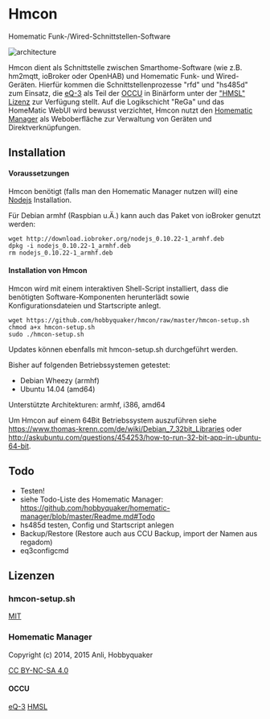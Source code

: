 # Hmcon

Homematic Funk-/Wired-Schnittstellen-Software

![architecture](img/hmcon-current.png)

Hmcon dient als Schnittstelle zwischen Smarthome-Software (wie z.B. hm2mqtt, ioBroker oder OpenHAB) und Homematic Funk-
und Wired-Geräten. Hierfür kommen die Schnittstellenprozesse "rfd" und "hs485d" zum Einsatz, die
[eQ-3](http://www.eq-3.de) als Teil der [OCCU](https://github.com/eq-3/occu) in Binärform unter der
["HMSL" Lizenz](https://github.com/eq-3/occu/blob/master/LicenseDE.txt) zur Verfügung stellt. Auf die Logikschicht
"ReGa" und das HomeMatic WebUI wird bewusst verzichtet, Hmcon nutzt den
[Homematic Manager](https://github.com/hobbyquaker/homematic-manager) als Weboberfläche zur Verwaltung von Geräten und
Direktverknüpfungen.


## Installation

#### Voraussetzungen

Hmcon benötigt (falls man den Homematic Manager nutzen will) eine [Nodejs](https://nodejs.org/) Installation.

Für Debian armhf (Raspbian u.Ä.) kann auch das Paket von ioBroker genutzt werden:

```Shell
wget http://download.iobroker.org/nodejs_0.10.22-1_armhf.deb
dpkg -i nodejs_0.10.22-1_armhf.deb
rm nodejs_0.10.22-1_armhf.deb
```



#### Installation von Hmcon

Hmcon wird mit einem interaktiven Shell-Script installiert, dass die benötigten Software-Komponenten herunterlädt sowie
Konfigurationsdateien und Startscripte anlegt.

```Shell
wget https://github.com/hobbyquaker/hmcon/raw/master/hmcon-setup.sh
chmod a+x hmcon-setup.sh
sudo ./hmcon-setup.sh
```

Updates können ebenfalls mit hmcon-setup.sh durchgeführt werden.

Bisher auf folgenden Betriebssystemen getestet:

* Debian Wheezy (armhf)
* Ubuntu 14.04 (amd64)

Unterstützte Architekturen: armhf, i386, amd64

Um Hmcon auf einem 64Bit Betriebssystem auszuführen siehe
https://www.thomas-krenn.com/de/wiki/Debian_7_32bit_Libraries oder http://askubuntu.com/questions/454253/how-to-run-32-bit-app-in-ubuntu-64-bit.


## Todo

* Testen!
* siehe Todo-Liste des Homematic Manager: https://github.com/hobbyquaker/homematic-manager/blob/master/Readme.md#Todo
* hs485d testen, Config und Startscript anlegen
* Backup/Restore (Restore auch aus CCU Backup, import der Namen aus regadom)
* eq3configcmd


## Lizenzen


### hmcon-setup.sh

[MIT](http://de.wikipedia.org/wiki/MIT-Lizenz)

### Homematic Manager

Copyright (c) 2014, 2015 Anli, Hobbyquaker

[CC BY-NC-SA 4.0](http://creativecommons.org/licenses/by-nc-sa/4.0/)

#### OCCU

[eQ-3](http://www.eq-3.de) [HMSL](https://github.com/eq-3/occu/blob/master/LicenseDE.txt)
